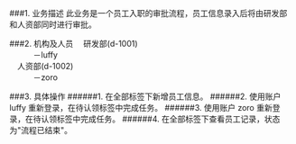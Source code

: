 
###1. 业务描述
此业务是一个员工入职的审批流程，员工信息录入后将由研发部和人资部同时进行审批。

###2. 机构及人员
&emsp;研发部(d-1001)<br/>
&emsp;&emsp;&emsp;－luffy<br/>
&emsp;人资部(d-1002)<br/>
&emsp;&emsp;&emsp;－zoro

###3. 具体操作
######1. 在全部标签下新增员工信息。
######2. 使用账户 luffy 重新登录，在待认领标签中完成任务。
######3. 使用账户 zoro 重新登录，在待认领标签中完成任务。
######4. 在全部标签下查看员工记录，状态为"流程已结束"。